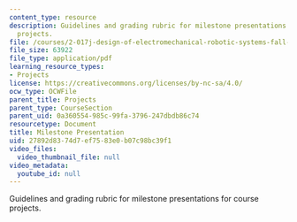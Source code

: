 ```yaml
---
content_type: resource
description: Guidelines and grading rubric for milestone presentations for course
  projects.
file: /courses/2-017j-design-of-electromechanical-robotic-systems-fall-2009/27892d8374d7ef7583e0b07c98bc39f1_MIT2_017JF09_milestone.pdf
file_size: 63922
file_type: application/pdf
learning_resource_types:
- Projects
license: https://creativecommons.org/licenses/by-nc-sa/4.0/
ocw_type: OCWFile
parent_title: Projects
parent_type: CourseSection
parent_uid: 0a360554-985c-99fa-3796-247dbdb86c74
resourcetype: Document
title: Milestone Presentation
uid: 27892d83-74d7-ef75-83e0-b07c98bc39f1
video_files:
  video_thumbnail_file: null
video_metadata:
  youtube_id: null
---
```

Guidelines and grading rubric for milestone presentations for course projects.